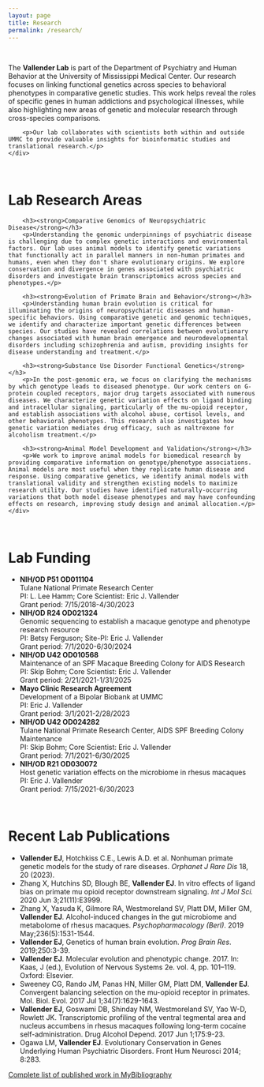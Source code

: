 ```yaml
---
layout: page
title: Research
permalink: /research/
---
```

<br/>
<div class="special-row">
    <div class="col-lg-12">
        <p>The <strong>Vallender Lab</strong> is part of the Department of Psychiatry and Human Behavior at the University of Mississippi Medical Center. Our research focuses on linking functional genetics across species to behavioral phenotypes in comparative genetic studies. This work helps reveal the roles of specific genes in human addictions and psychological illnesses, while also highlighting new areas of genetic and molecular research through cross-species comparisons.</p>
        
        <p>Our lab collaborates with scientists both within and outside UMMC to provide valuable insights for bioinformatic studies and translational research.</p>
    </div>
</div>

<br/>

<!-- Lab Research Areas -->
<div class="special-row">
    <div class="col-lg-12">
        <h1>Lab Research Areas</h1>
        
        <h3><strong>Comparative Genomics of Neuropsychiatric Disease</strong></h3>
        <p>Understanding the genomic underpinnings of psychiatric disease is challenging due to complex genetic interactions and environmental factors. Our lab uses animal models to identify genetic variations that functionally act in parallel manners in non-human primates and humans, even when they don't share evolutionary origins. We explore conservation and divergence in genes associated with psychiatric disorders and investigate brain transcriptomics across species and phenotypes.</p>
        
        <h3><strong>Evolution of Primate Brain and Behavior</strong></h3>
        <p>Understanding human brain evolution is critical for illuminating the origins of neuropsychiatric diseases and human-specific behaviors. Using comparative genetic and genomic techniques, we identify and characterize important genetic differences between species. Our studies have revealed correlations between evolutionary changes associated with human brain emergence and neurodevelopmental disorders including schizophrenia and autism, providing insights for disease understanding and treatment.</p>
        
        <h3><strong>Substance Use Disorder Functional Genetics</strong></h3>
        <p>In the post-genomic era, we focus on clarifying the mechanisms by which genotype leads to diseased phenotype. Our work centers on G-protein coupled receptors, major drug targets associated with numerous diseases. We characterize genetic variation effects on ligand binding and intracellular signaling, particularly of the mu-opioid receptor, and establish associations with alcohol abuse, cortisol levels, and other behavioral phenotypes. This research also investigates how genetic variation mediates drug efficacy, such as naltrexone for alcoholism treatment.</p>
        
        <h3><strong>Animal Model Development and Validation</strong></h3>
        <p>We work to improve animal models for biomedical research by providing comparative information on genotype/phenotype associations. Animal models are most useful when they replicate human disease and response. Using comparative genetics, we identify animal models with translational validity and strengthen existing models to maximize research utility. Our studies have identified naturally-occurring variations that both model disease phenotypes and may have confounding effects on research, improving study design and animal allocation.</p>
    </div>
</div>
<br/>

<!-- Lab Funding -->
<div class="special-row">
    <div class="col-lg-12">
        <h1>Lab Funding</h1>
        <ul>
            <li><strong>NIH/OD P51 OD011104</strong><br>Tulane National Primate Research Center<br>PI: L. Lee Hamm; Core Scientist: Eric J. Vallender<br>Grant period: 7/15/2018-4/30/2023</li>
            <li><strong>NIH/OD R24 OD021324</strong><br>Genomic sequencing to establish a macaque genotype and phenotype research resource<br>PI: Betsy Ferguson; Site-PI: Eric J. Vallender<br>Grant period: 7/1/2020-6/30/2024</li>
            <li><strong>NIH/OD U42 OD010568</strong><br>Maintenance of an SPF Macaque Breeding Colony for AIDS Research<br>PI: Skip Bohm; Core Scientist: Eric J. Vallender<br>Grant period: 2/21/2021-1/31/2025</li>
            <li><strong>Mayo Clinic Research Agreement</strong><br>Development of a Bipolar Biobank at UMMC<br>PI: Eric J. Vallender<br>Grant period: 3/1/2021-2/28/2023</li>
            <li><strong>NIH/OD U42 OD024282</strong><br>Tulane National Primate Research Center, AIDS SPF Breeding Colony Maintenance<br>PI: Skip Bohm; Core Scientist: Eric J. Vallender<br>Grant period: 7/1/2021-6/30/2025</li>
            <li><strong>NIH/OD R21 OD030072</strong><br>Host genetic variation effects on the microbiome in rhesus macaques<br>PI: Eric J. Vallender<br>Grant period: 7/15/2021-6/30/2023</li>
        </ul>
    </div>
</div>
<br/>

<!-- Lab Publications -->
<div class="special-row">
    <div class="col-lg-12">
        <h1>Recent Lab Publications</h1>
        <ul>
            <li><strong>Vallender EJ</strong>, Hotchkiss C.E., Lewis A.D. et al. Nonhuman primate genetic models for the study of rare diseases. <em>Orphanet J Rare Dis</em> 18, 20 (2023).</li>
            <li>Zhang X, Hutchins SD, Blough BE, <strong>Vallender EJ</strong>. In vitro effects of ligand bias on primate mu opioid receptor downstream signaling. <em>Int J Mol Sci.</em> 2020 Jun 3;21(11):E3999.</li>
            <li>Zhang X, Yasuda K, Gilmore RA, Westmoreland SV, Platt DM, Miller GM, <strong>Vallender EJ</strong>. Alcohol-induced changes in the gut microbiome and metabolome of rhesus macaques. <em>Psychopharmacology (Berl)</em>. 2019 May;236(5):1531-1544.</li>
            <li><strong>Vallender EJ</strong>, Genetics of human brain evolution. <em>Prog Brain Res</em>. 2019;250:3-39.</li>
            <li><strong>Vallender EJ</strong>. Molecular evolution and phenotypic change. 2017. In: Kaas, J (ed.), Evolution of Nervous Systems 2e. vol. 4, pp. 101–119. Oxford: Elsevier.</li>
            <li>Sweeney CG, Rando JM, Panas HN, Miller GM, Platt DM, <strong>Vallender EJ</strong>. Convergent balancing selection on the mu-opioid receptor in primates. Mol. Biol. Evol. 2017 Jul 1;34(7):1629-1643.</li>
            <li><strong>Vallender EJ</strong>, Goswami DB, Shinday NM, Westmoreland SV, Yao W-D, Rowlett JK. Transcriptomic profiling of the ventral tegmental area and nucleus accumbens in rhesus macaques following long-term cocaine self-administration. Drug Alcohol Depend. 2017 Jun 1;175:9-23.</li>
            <li>Ogawa LM, <strong>Vallender EJ</strong>. Evolutionary Conservation in Genes Underlying Human Psychiatric Disorders. Front Hum Neurosci 2014; 8:283.</li>
        </ul>
        <p><a href="https://www.ncbi.nlm.nih.gov/myncbi/browse/collection/40394036/?sort=date&direction=descending" onclick="window.open(this.href); return false;" onkeypress="window.open(this.href); return false;">Complete list of published work in MyBibliography</a></p>
    </div>
</div>

<!-- /.container -->

<!-- jQuery -->
<script src="{{ 'assets/js/jquery.js' | relative_url }}"></script>

<!-- Bootstrap Core JavaScript -->
<script src="{{ 'assets/js/bootstrap.min.js' | relative_url }}"></script>
